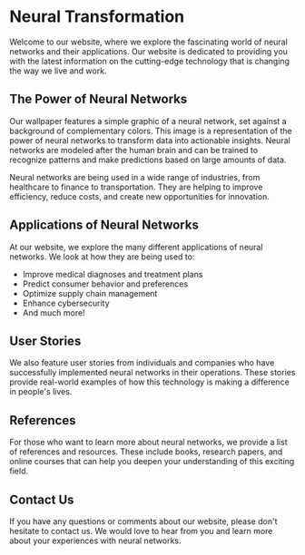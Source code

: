 <!--font:Poppins-->

# Neural Transformation

Welcome to our website, where we explore the fascinating world of neural networks and their applications. Our website is dedicated to providing you with the latest information on the cutting-edge technology that is changing the way we live and work.

## The Power of Neural Networks

Our wallpaper features a simple graphic of a neural network, set against a background of complementary colors. This image is a representation of the power of neural networks to transform data into actionable insights. Neural networks are modeled after the human brain and can be trained to recognize patterns and make predictions based on large amounts of data.

Neural networks are being used in a wide range of industries, from healthcare to finance to transportation. They are helping to improve efficiency, reduce costs, and create new opportunities for innovation.

## Applications of Neural Networks

At our website, we explore the many different applications of neural networks. We look at how they are being used to:

- Improve medical diagnoses and treatment plans
- Predict consumer behavior and preferences
- Optimize supply chain management
- Enhance cybersecurity
- And much more!

## User Stories

We also feature user stories from individuals and companies who have successfully implemented neural networks in their operations. These stories provide real-world examples of how this technology is making a difference in people's lives.

## References

For those who want to learn more about neural networks, we provide a list of references and resources. These include books, research papers, and online courses that can help you deepen your understanding of this exciting field.

## Contact Us

If you have any questions or comments about our website, please don't hesitate to contact us. We would love to hear from you and learn more about your experiences with neural networks.

<!--

Write me content for website with wallpaper which alt text is:

"A wallpaper with a simple graphic of a neural network, against a background of complementary colors."

The name/title of the page should not be 1:1 copy of the alt text but rather a real content of the website which is using this wallpaper.

- Use markdown format 
- Start with heading
- Heading should be short and concise
- The content should look like a real website 
- The website should not be about the wallpaper, wallpaper is just a related background
- Heading should be contain work "wallpaper" or "background"
- Include real sections like references, contact, user stories, etc. use things relevant to the page purpose.
- Feel free to use structure like headings, bullets, numbering, blockquotes, paragraphs, horizontal lines, etc.
- You can use formatting like bold or _italic_
- You can include UTF-8 emojis
- Links should be only #hash anchors (and you can refer to the document itself)
- Do not include images


---


# Neural Networks in Action: Transforming the World of Technology

Welcome to our website, where we explore the fascinating world of neural networks and their applications. Our website is dedicated to providing you with the latest information on the cutting-edge technology that is changing the way we live and work.

## The Power of Neural Networks

Our wallpaper features a simple graphic of a neural network, set against a background of complementary colors. This image is a representation of the power of neural networks to transform data into actionable insights. Neural networks are modeled after the human brain and can be trained to recognize patterns and make predictions based on large amounts of data.

Neural networks are being used in a wide range of industries, from healthcare to finance to transportation. They are helping to improve efficiency, reduce costs, and create new opportunities for innovation.

## Applications of Neural Networks

At our website, we explore the many different applications of neural networks. We look at how they are being used to:

- Improve medical diagnoses and treatment plans
- Predict consumer behavior and preferences
- Optimize supply chain management
- Enhance cybersecurity
- And much more!

## User Stories

We also feature user stories from individuals and companies who have successfully implemented neural networks in their operations. These stories provide real-world examples of how this technology is making a difference in people's lives.

## References

For those who want to learn more about neural networks, we provide a list of references and resources. These include books, research papers, and online courses that can help you deepen your understanding of this exciting field.

## Contact Us

If you have any questions or comments about our website, please don't hesitate to contact us. We would love to hear from you and learn more about your experiences with neural networks.

-->
